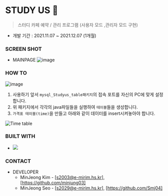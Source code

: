 # STUDY US 📇
> 스터디 카페 예약 / 관리 프로그램 (사용자 모드 ,관리자 모드 구현)

* 개발 기간 : 2021.11.07 ~ 2021.12.07 (1개월)

### SCREEN SHOT

* MAINPAGE
![image](https://user-images.githubusercontent.com/79045880/145130940-86013f13-91f8-45aa-af6f-43b6ecab1177.png)

### HOW TO

![image](https://user-images.githubusercontent.com/79045880/144982342-f9a4a582-7720-42a7-a3ae-a3b0aa462565.png)

1. 사용하기 앞서 `mysql_Studyus_table패키지`의 접속 포트를 자신의 PC에 맞게 설정합니다.
2. 위 패키지에서 각각의 java파일들을 실행하여 `테이블`들을 생성합니다.
3. `가격표 테이블(time)`을 만들고 아래와 같이 데이터를 insert시켜놓아야 합니다.

![Time table](https://user-images.githubusercontent.com/79045880/145130156-908f716f-5e32-4e17-9171-35fdce5aa40a.jpg)

### BUILT WITH

* <img src="https://img.shields.io/badge/JAVA-007396?style=flat-square&logo=JAVA&logoColor=white"/></a>

### CONTACT

* DEVELOPER
  * MinJeong Kim - [s2003@e-mirim.hs.kr], [https://github.com/minjung03]
  * MinJeong Seo - [s2029@e-mirim.hs.kr], [https://github.com/Smj04]
